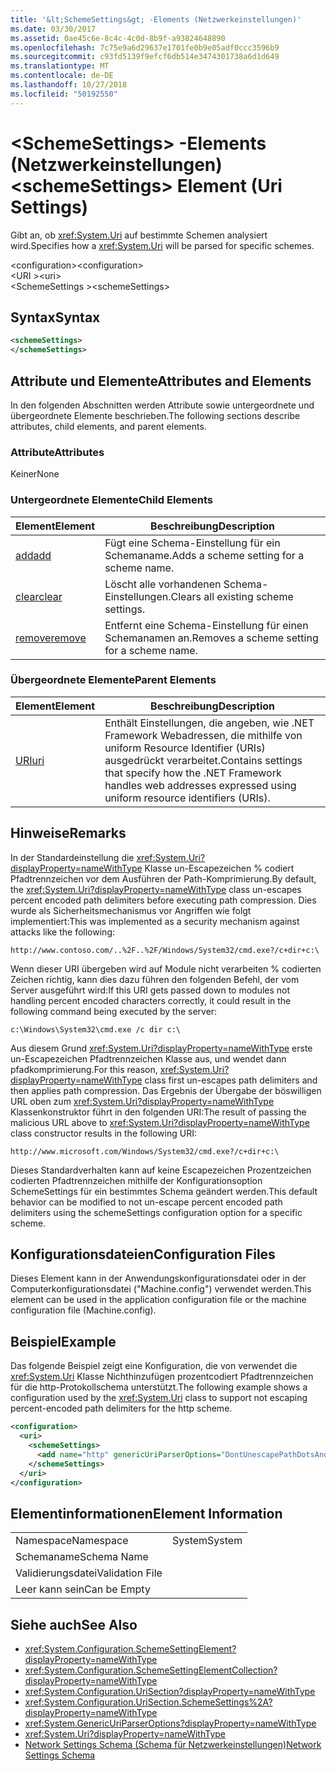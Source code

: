 ```yaml
---
title: '&lt;SchemeSettings&gt; -Elements (Netzwerkeinstellungen)'
ms.date: 03/30/2017
ms.assetid: 0ae45c6e-8c4c-4c0d-8b9f-a93824648890
ms.openlocfilehash: 7c75e9a6d29637e1701fe0b9e05adf0ccc3596b9
ms.sourcegitcommit: c93fd5139f9efcf6db514e3474301738a6d1d649
ms.translationtype: MT
ms.contentlocale: de-DE
ms.lasthandoff: 10/27/2018
ms.locfileid: "50192550"
---
```

# <a name="ltschemesettingsgt-element-uri-settings"></a><span data-ttu-id="2b38a-102">&lt;SchemeSettings&gt; -Elements (Netzwerkeinstellungen)</span><span class="sxs-lookup"><span data-stu-id="2b38a-102">&lt;schemeSettings&gt; Element (Uri Settings)</span></span>
<span data-ttu-id="2b38a-103">Gibt an, ob <xref:System.Uri> auf bestimmte Schemen analysiert wird.</span><span class="sxs-lookup"><span data-stu-id="2b38a-103">Specifies how a <xref:System.Uri> will be parsed for specific schemes.</span></span>  
  
 <span data-ttu-id="2b38a-104">\<configuration></span><span class="sxs-lookup"><span data-stu-id="2b38a-104">\<configuration></span></span>  
<span data-ttu-id="2b38a-105">\<URI ></span><span class="sxs-lookup"><span data-stu-id="2b38a-105">\<uri></span></span>  
<span data-ttu-id="2b38a-106">\<SchemeSettings ></span><span class="sxs-lookup"><span data-stu-id="2b38a-106">\<schemeSettings></span></span>  
  
## <a name="syntax"></a><span data-ttu-id="2b38a-107">Syntax</span><span class="sxs-lookup"><span data-stu-id="2b38a-107">Syntax</span></span>  
  
```xml  
<schemeSettings>   
</schemeSettings>  
```  
  
## <a name="attributes-and-elements"></a><span data-ttu-id="2b38a-108">Attribute und Elemente</span><span class="sxs-lookup"><span data-stu-id="2b38a-108">Attributes and Elements</span></span>  
 <span data-ttu-id="2b38a-109">In den folgenden Abschnitten werden Attribute sowie untergeordnete und übergeordnete Elemente beschrieben.</span><span class="sxs-lookup"><span data-stu-id="2b38a-109">The following sections describe attributes, child elements, and parent elements.</span></span>  
  
### <a name="attributes"></a><span data-ttu-id="2b38a-110">Attribute</span><span class="sxs-lookup"><span data-stu-id="2b38a-110">Attributes</span></span>  
 <span data-ttu-id="2b38a-111">Keiner</span><span class="sxs-lookup"><span data-stu-id="2b38a-111">None</span></span>  
  
### <a name="child-elements"></a><span data-ttu-id="2b38a-112">Untergeordnete Elemente</span><span class="sxs-lookup"><span data-stu-id="2b38a-112">Child Elements</span></span>  
  
|<span data-ttu-id="2b38a-113">**Element**</span><span class="sxs-lookup"><span data-stu-id="2b38a-113">**Element**</span></span>|<span data-ttu-id="2b38a-114">**Beschreibung**</span><span class="sxs-lookup"><span data-stu-id="2b38a-114">**Description**</span></span>|  
|-----------------|---------------------|  
|[<span data-ttu-id="2b38a-115">add</span><span class="sxs-lookup"><span data-stu-id="2b38a-115">add</span></span>](../../../../../docs/framework/configure-apps/file-schema/network/add-element-for-schemesettings-uri-settings.md)|<span data-ttu-id="2b38a-116">Fügt eine Schema-Einstellung für ein Schemaname.</span><span class="sxs-lookup"><span data-stu-id="2b38a-116">Adds a scheme setting for a scheme name.</span></span>|  
|[<span data-ttu-id="2b38a-117">clear</span><span class="sxs-lookup"><span data-stu-id="2b38a-117">clear</span></span>](../../../../../docs/framework/configure-apps/file-schema/network/clear-element-for-schemesettings-uri-settings.md)|<span data-ttu-id="2b38a-118">Löscht alle vorhandenen Schema-Einstellungen.</span><span class="sxs-lookup"><span data-stu-id="2b38a-118">Clears all existing scheme settings.</span></span>|  
|[<span data-ttu-id="2b38a-119">remove</span><span class="sxs-lookup"><span data-stu-id="2b38a-119">remove</span></span>](../../../../../docs/framework/configure-apps/file-schema/network/remove-element-for-schemesettings-uri-settings.md)|<span data-ttu-id="2b38a-120">Entfernt eine Schema-Einstellung für einen Schemanamen an.</span><span class="sxs-lookup"><span data-stu-id="2b38a-120">Removes a scheme setting for a scheme name.</span></span>|  
  
### <a name="parent-elements"></a><span data-ttu-id="2b38a-121">Übergeordnete Elemente</span><span class="sxs-lookup"><span data-stu-id="2b38a-121">Parent Elements</span></span>  
  
|<span data-ttu-id="2b38a-122">**Element**</span><span class="sxs-lookup"><span data-stu-id="2b38a-122">**Element**</span></span>|<span data-ttu-id="2b38a-123">**Beschreibung**</span><span class="sxs-lookup"><span data-stu-id="2b38a-123">**Description**</span></span>|  
|-----------------|---------------------|  
|[<span data-ttu-id="2b38a-124">URI</span><span class="sxs-lookup"><span data-stu-id="2b38a-124">uri</span></span>](../../../../../docs/framework/configure-apps/file-schema/network/uri-element-uri-settings.md)|<span data-ttu-id="2b38a-125">Enthält Einstellungen, die angeben, wie .NET Framework Webadressen, die mithilfe von uniform Resource Identifier (URIs) ausgedrückt verarbeitet.</span><span class="sxs-lookup"><span data-stu-id="2b38a-125">Contains settings that specify how the .NET Framework handles web addresses expressed using uniform resource identifiers (URIs).</span></span>|  
  
## <a name="remarks"></a><span data-ttu-id="2b38a-126">Hinweise</span><span class="sxs-lookup"><span data-stu-id="2b38a-126">Remarks</span></span>  
 <span data-ttu-id="2b38a-127">In der Standardeinstellung die <xref:System.Uri?displayProperty=nameWithType> Klasse un-Escapezeichen % codiert Pfadtrennzeichen vor dem Ausführen der Path-Komprimierung.</span><span class="sxs-lookup"><span data-stu-id="2b38a-127">By default, the <xref:System.Uri?displayProperty=nameWithType> class un-escapes percent encoded path delimiters before executing path compression.</span></span> <span data-ttu-id="2b38a-128">Dies wurde als Sicherheitsmechanismus vor Angriffen wie folgt implementiert:</span><span class="sxs-lookup"><span data-stu-id="2b38a-128">This was implemented as a security mechanism against attacks like the following:</span></span>  
  
 `http://www.contoso.com/..%2F..%2F/Windows/System32/cmd.exe?/c+dir+c:\`  
  
 <span data-ttu-id="2b38a-129">Wenn dieser URI übergeben wird auf Module nicht verarbeiten % codierten Zeichen richtig, kann dies dazu führen den folgenden Befehl, der vom Server ausgeführt wird:</span><span class="sxs-lookup"><span data-stu-id="2b38a-129">If this URI gets passed down to modules not handling percent encoded characters correctly, it could result in the following command being executed by the server:</span></span>  
  
 `c:\Windows\System32\cmd.exe /c dir c:\`  
  
 <span data-ttu-id="2b38a-130">Aus diesem Grund <xref:System.Uri?displayProperty=nameWithType> erste un-Escapezeichen Pfadtrennzeichen Klasse aus, und wendet dann pfadkomprimierung.</span><span class="sxs-lookup"><span data-stu-id="2b38a-130">For this reason, <xref:System.Uri?displayProperty=nameWithType> class first un-escapes path delimiters and then applies path compression.</span></span> <span data-ttu-id="2b38a-131">Das Ergebnis der Übergabe der böswilligen URL oben zum <xref:System.Uri?displayProperty=nameWithType> Klassenkonstruktor führt in den folgenden URI:</span><span class="sxs-lookup"><span data-stu-id="2b38a-131">The result of passing the malicious URL above to <xref:System.Uri?displayProperty=nameWithType> class constructor results in the following URI:</span></span>  
  
 `http://www.microsoft.com/Windows/System32/cmd.exe?/c+dir+c:\`  
  
 <span data-ttu-id="2b38a-132">Dieses Standardverhalten kann auf keine Escapezeichen Prozentzeichen codierten Pfadtrennzeichen mithilfe der Konfigurationsoption SchemeSettings für ein bestimmtes Schema geändert werden.</span><span class="sxs-lookup"><span data-stu-id="2b38a-132">This default behavior can be modified to not un-escape percent encoded path delimiters using the schemeSettings configuration option for a specific scheme.</span></span>  
  
## <a name="configuration-files"></a><span data-ttu-id="2b38a-133">Konfigurationsdateien</span><span class="sxs-lookup"><span data-stu-id="2b38a-133">Configuration Files</span></span>  
 <span data-ttu-id="2b38a-134">Dieses Element kann in der Anwendungskonfigurationsdatei oder in der Computerkonfigurationsdatei ("Machine.config") verwendet werden.</span><span class="sxs-lookup"><span data-stu-id="2b38a-134">This element can be used in the application configuration file or the machine configuration file (Machine.config).</span></span>  
  
## <a name="example"></a><span data-ttu-id="2b38a-135">Beispiel</span><span class="sxs-lookup"><span data-stu-id="2b38a-135">Example</span></span>  
 <span data-ttu-id="2b38a-136">Das folgende Beispiel zeigt eine Konfiguration, die von verwendet die <xref:System.Uri> Klasse Nichthinzufügen prozentcodiert Pfadtrennzeichen für die http-Protokollschema unterstützt.</span><span class="sxs-lookup"><span data-stu-id="2b38a-136">The following example shows a configuration used by the <xref:System.Uri> class to support not escaping percent-encoded path delimiters for the http scheme.</span></span>  
  
```xml  
<configuration>  
  <uri>  
    <schemeSettings>  
      <add name="http" genericUriParserOptions="DontUnescapePathDotsAndSlashes"/>  
    </schemeSettings>  
  </uri>  
</configuration>  
```  
  
## <a name="element-information"></a><span data-ttu-id="2b38a-137">Elementinformationen</span><span class="sxs-lookup"><span data-stu-id="2b38a-137">Element Information</span></span>  
  
|||
|-|-|  
|<span data-ttu-id="2b38a-138">Namespace</span><span class="sxs-lookup"><span data-stu-id="2b38a-138">Namespace</span></span>|<span data-ttu-id="2b38a-139">System</span><span class="sxs-lookup"><span data-stu-id="2b38a-139">System</span></span>|  
|<span data-ttu-id="2b38a-140">Schemaname</span><span class="sxs-lookup"><span data-stu-id="2b38a-140">Schema Name</span></span>||  
|<span data-ttu-id="2b38a-141">Validierungsdatei</span><span class="sxs-lookup"><span data-stu-id="2b38a-141">Validation File</span></span>||  
|<span data-ttu-id="2b38a-142">Leer kann sein</span><span class="sxs-lookup"><span data-stu-id="2b38a-142">Can be Empty</span></span>||  
  
## <a name="see-also"></a><span data-ttu-id="2b38a-143">Siehe auch</span><span class="sxs-lookup"><span data-stu-id="2b38a-143">See Also</span></span>  
- <xref:System.Configuration.SchemeSettingElement?displayProperty=nameWithType>  
- <xref:System.Configuration.SchemeSettingElementCollection?displayProperty=nameWithType>  
- <xref:System.Configuration.UriSection?displayProperty=nameWithType>  
- <xref:System.Configuration.UriSection.SchemeSettings%2A?displayProperty=nameWithType>  
- <xref:System.GenericUriParserOptions?displayProperty=nameWithType>  
- <xref:System.Uri?displayProperty=nameWithType>  
- [<span data-ttu-id="2b38a-144">Network Settings Schema (Schema für Netzwerkeinstellungen)</span><span class="sxs-lookup"><span data-stu-id="2b38a-144">Network Settings Schema</span></span>](../../../../../docs/framework/configure-apps/file-schema/network/index.md)
